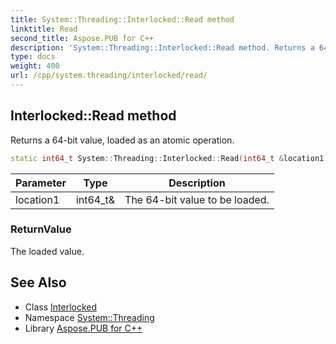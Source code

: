 ```yaml
---
title: System::Threading::Interlocked::Read method
linktitle: Read
second_title: Aspose.PUB for C++
description: 'System::Threading::Interlocked::Read method. Returns a 64-bit value, loaded as an atomic operation in C++.'
type: docs
weight: 400
url: /cpp/system.threading/interlocked/read/
---
```

## Interlocked::Read method


Returns a 64-bit value, loaded as an atomic operation.

```cpp
static int64_t System::Threading::Interlocked::Read(int64_t &location1)
```


| Parameter | Type | Description |
| --- | --- | --- |
| location1 | int64_t\& | The 64-bit value to be loaded. |

### ReturnValue

The loaded value.

## See Also

* Class [Interlocked](../)
* Namespace [System::Threading](../../)
* Library [Aspose.PUB for C++](../../../)
